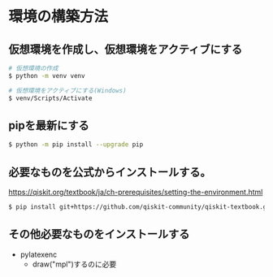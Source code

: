 # 環境の構築方法
## 仮想環境を作成し、仮想環境をアクティブにする
```sh
# 仮想環境の作成
$ python -m venv venv

# 仮想環境をアクティブにする(Windows)
$ venv/Scripts/Activate
```

## pipを最新にする
```sh
$ python -m pip install --upgrade pip
```

## 必要なものを公式からインストールする。
https://qiskit.org/textbook/ja/ch-prerequisites/setting-the-environment.html

```sh
$ pip install git+https://github.com/qiskit-community/qiskit-textbook.git#subdirectory=qiskit-textbook-src
```

## その他必要なものをインストールする
* pylatexenc
  - draw("mpl")するのに必要